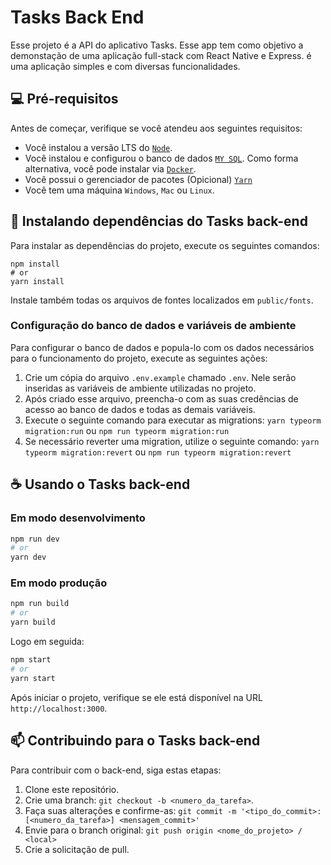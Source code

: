 # Tasks Back End

<!-- <img src="./public/img/logo.png" alt="Exemplo imagem" width="500"> -->

Esse projeto é a API do aplicativo Tasks. Esse app tem como objetivo a demonstação de uma aplicação full-stack com React Native e Express. é uma aplicação simples e com diversas funcionalidades.

## 💻 Pré-requisitos

Antes de começar, verifique se você atendeu aos seguintes requisitos:

<!-- Aqui deve ser listado versão do NodeJS, banco de dados, etc. -->

- Você instalou a versão LTS do [`Node`](https://nodejs.org/pt).
- Você instalou e configurou o banco de dados [`MY SQL`](https://www.mysql.com/downloads/). Como forma alternativa, você pode instalar via [`Docker`](https://hub.docker.com/_/mysql).
- Você possui o gerenciador de pacotes (Opicional) [`Yarn`](https://classic.yarnpkg.com/lang/en/docs/install)
- Você tem uma máquina `Windows`, `Mac` ou `Linux`.

## 🚀 Instalando dependências do Tasks back-end

Para instalar as dependências do projeto, execute os seguintes comandos:

```
npm install
# or
yarn install
```

Instale também todas os arquivos de fontes localizados em `public/fonts`.

### Configuração do banco de dados e variáveis de ambiente

<!-- Essa seção só deve ser inclusa se necessário -->

Para configurar o banco de dados e popula-lo com os dados necessários para o funcionamento do projeto, execute as seguintes ações:

1. Crie um cópia do arquivo `.env.example` chamado `.env`. Nele serão inseridas as variáveis de ambiente utilizadas no projeto.
2. Após criado esse arquivo, preencha-o com as suas credências de acesso ao banco de dados e todas as demais variáveis.
3. Execute o seguinte comando para executar as migrations: `yarn typeorm migration:run` ou `npm run typeorm migration:run`
4. Se necessário reverter uma migration, utilize o seguinte comando: `yarn typeorm migration:revert` ou `npm run typeorm migration:revert`

## ☕ Usando o Tasks back-end

### Em modo desenvolvimento

```bash
npm run dev
# or
yarn dev
```

### Em modo produção

```bash
npm run build
# or
yarn build
```

Logo em seguida:

```bash
npm start
# or
yarn start
```

Após iniciar o projeto, verifique se ele está disponível na URL `http://localhost:3000`.

## 📫 Contribuindo para o Tasks back-end

Para contribuir com o back-end, siga estas etapas:

1. Clone este repositório.
2. Crie uma branch: `git checkout -b <numero_da_tarefa>`.
3. Faça suas alterações e confirme-as: `git commit -m '<tipo_do_commit>: [<numero_da_tarefa>] <mensagem_commit>'`
4. Envie para o branch original: `git push origin <nome_do_projeto> / <local>`
5. Crie a solicitação de pull.

